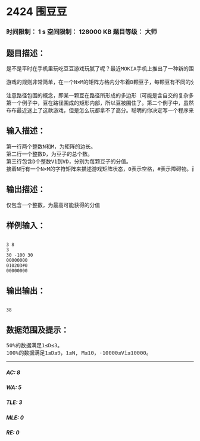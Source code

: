 # 2424 围豆豆   
### 时间限制： 1 s     空间限制： 128000 KB     题目等级： 大师  
## 题目描述：  

<pre>
是不是平时在手机里玩吃豆豆游戏玩腻了呢？最近MOKIA手机上推出了一种新的围豆豆游戏，大家一起来试一试吧。
 
游戏的规则非常简单，在一个N×M的矩阵方格内分布着D颗豆子，每颗豆有不同的分值Vi。游戏者可以选择任意一个方格作为起始格，每次移动可以随意的走到相邻的四个格子，直到最终又回到起始格。最终游戏者的得分为所有被路径围住的豆豆的分值总和减去游戏者移动的步数。矩阵中某些格子内设有障碍物，任何时刻游戏者不能进入包含障碍物或豆子的格子。游戏者可能的最低得分为0，即什么都不做。
 
注意路径包围的概念，即某一颗豆在路径所形成的多边形（可能是含自交的复杂多边形）的内部。下面有两个例子：
第一个例子中，豆在路径围成的矩形内部，所以豆被围住了。第二个例子中，虽然路径经过了豆的周围的8个格子，但是路径形成的多边形内部并不包含豆，所以没有围住豆子。
布布最近迷上了这款游戏，但是怎么玩都拿不了高分。聪明的你决定写一个程序来帮助他顺利通关。
</pre>
  
  
## 输入描述：  

<pre>
第一行两个整数N和M，为矩阵的边长。
第二行一个整数D，为豆子的总个数。
第三行包含D个整数V1到VD，分别为每颗豆子的分值。
接着N行有一个N×M的字符矩阵来描述游戏矩阵状态，0表示空格，#表示障碍物。而数字1到9分别表示对应编号的豆子。
</pre>
  
  
## 输出描述：  

<pre>
仅包含一个整数，为最高可能获得的分值
</pre>
  
  
## 样例输入：  

<pre><code>
3 8
3
30 -100 30
00000000
010203#0
00000000
</code></pre>
  
  
## 输出输出：  

<pre><code>
38
</code></pre>
  
  
## 数据范围及提示：  

<pre>
50%的数据满足1≤D≤3。
100%的数据满足1≤D≤9，1≤N, M≤10，-10000≤Vi≤10000。
</pre>
  
  
***  

##### AC: 8  
##### WA: 5  
##### TLE: 3  
##### MLE: 0  
##### RE: 0  
